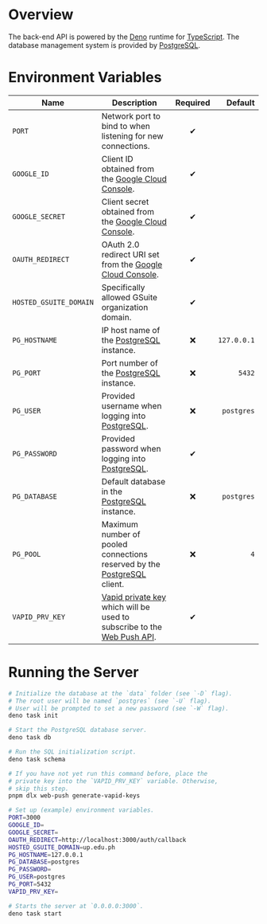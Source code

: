 # Overview

The back-end API is powered by the [Deno] runtime for [TypeScript]. The database management system is provided by [PostgreSQL].

[Deno]: https://deno.land/
[TypeScript]: https://www.typescriptlang.org/
[PostgreSQL]: https://www.postgresql.org/

# Environment Variables

**Name** | **Description** | **Required** | **Default**
-------- | --------------- | :----------: | ----------:
`PORT` | Network port to bind to when listening for new connections. | &#x2714; |
`GOOGLE_ID` | Client ID obtained from the [Google Cloud Console]. | &#x2714; |
`GOOGLE_SECRET` | Client secret obtained from the [Google Cloud Console]. | &#x2714; |
`OAUTH_REDIRECT` | OAuth 2.0 redirect URI set from the [Google Cloud Console]. | &#x2714; |
`HOSTED_GSUITE_DOMAIN` | Specifically allowed GSuite organization domain. | &#x2714;
`PG_HOSTNAME` | IP host name of the [PostgreSQL] instance. | &#x274c; | `127.0.0.1`
`PG_PORT` | Port number of the [PostgreSQL] instance. | &#x274c; | `5432`
`PG_USER` | Provided username when logging into [PostgreSQL]. | &#x274c; | `postgres`
`PG_PASSWORD` | Provided password when logging into [PostgreSQL]. | &#x2714; |
`PG_DATABASE` | Default database in the [PostgreSQL] instance. | &#x274c; | `postgres`
`PG_POOL` | Maximum number of pooled connections reserved by the [PostgreSQL] client. | &#x274c; | `4`
`VAPID_PRV_KEY` | [Vapid private key][vapid] which will be used to subscribe to the [Web Push API]. | &#x2714; |

[vapid]: https://blog.mozilla.org/services/2016/08/23/sending-vapid-identified-webpush-notifications-via-mozillas-push-service/
[Web Push API]: https://developer.mozilla.org/en-US/docs/Web/API/Push_API
[Google Cloud Console]: https://console.cloud.google.com/

# Running the Server

```bash
# Initialize the database at the `data` folder (see `-D` flag).
# The root user will be named `postgres` (see `-U` flag).
# User will be prompted to set a new password (see `-W` flag).
deno task init

# Start the PostgreSQL database server.
deno task db

# Run the SQL initialization script.
deno task schema

# If you have not yet run this command before, place the
# private key into the `VAPID_PRV_KEY` variable. Otherwise,
# skip this step.
pnpm dlx web-push generate-vapid-keys

# Set up (example) environment variables.
PORT=3000
GOOGLE_ID=
GOOGLE_SECRET=
OAUTH_REDIRECT=http://localhost:3000/auth/callback
HOSTED_GSUITE_DOMAIN=up.edu.ph
PG_HOSTNAME=127.0.0.1
PG_DATABASE=postgres
PG_PASSWORD=
PG_USER=postgres
PG_PORT=5432
VAPID_PRV_KEY=

# Starts the server at `0.0.0.0:3000`.
deno task start
```
